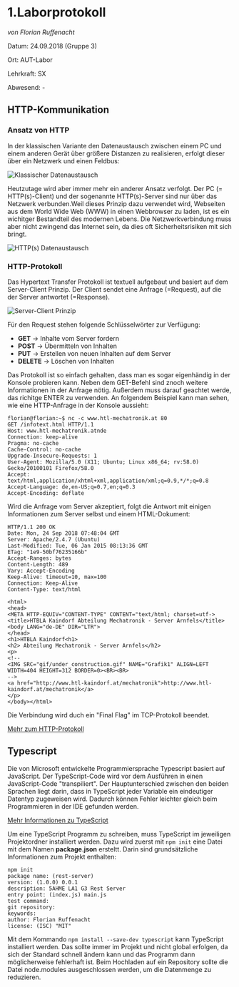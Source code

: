 # 1.Laborprotokoll 

*von Florian Ruffenacht*

Datum: 24.09.2018 (Gruppe 3)

Ort: AUT-Labor

Lehrkraft: SX

Abwesend: -

## HTTP-Kommunikation

### Ansatz von HTTP
In der klassischen Variante den Datenaustausch zwischen einem PC und einem anderen Gerät über größere Distanzen zu realisieren, erfolgt dieser über ein Netzwerk und einen Feldbus:

![Klassischer Datenaustausch](https://github.com/HTLMechatronics/m14-la1-sx/blob/rufflm14/rufflm14/NetzwerkKlassisch.svg)

Heutzutage wird aber immer mehr ein anderer Ansatz verfolgt. Der PC (= HTTP(s)-Client) und der sogenannte HTTP(s)-Server sind nur über das Netzwerk verbunden.Weil dieses Prinzip dazu verwendet wird, Webseiten aus dem World Wide Web (WWW) in einen Webbrowser zu laden, ist es ein wichitger Bestandteil des modernen Lebens. Die Netzwerkverbindung muss aber nicht zwingend das Internet sein, da dies oft Sicherheitsrisiken mit sich bringt. 

![HTTP(s) Datenaustausch](https://github.com/HTLMechatronics/m14-la1-sx/blob/rufflm14/rufflm14/NetzwerkHTTP.svg)

### HTTP-Protokoll
Das Hypertext Transfer Protokoll ist textuell aufgebaut und basiert auf dem Server-Client Prinzip. Der Client sendet eine Anfrage (=Request), auf die der Server antwortet (=Response).

![Server-Client Prinzip](https://github.com/HTLMechatronics/m14-la1-sx/blob/rufflm14/rufflm14/ServerClientPrinzip.jpeg)

Für den Request stehen folgende Schlüsselwörter zur Verfügung:

* **GET**     -> Inhalte vom Server fordern
* **POST**    -> Übermitteln von Inhalten
* **PUT**     -> Erstellen von neuen Inhalten auf dem Server
* **DELETE**  -> Löschen von Inhalten

Das Protokoll ist so einfach gehalten, dass man es sogar eigenhändig in der Konsole probieren kann. Neben dem GET-Befehl sind znoch weitere Informationen in der Anfrage nötig. Außerdem muss darauf geachtet werde, das richitge ENTER zu verwenden. An folgendem Beispiel kann man sehen, wie eine HTTP-Anfrage in der Konsole aussieht:
```
florian@florian:~$ nc -c www.htl-mechatronik.at 80
GET /infotext.html HTTP/1.1
Host: www.htl-mechatronik.atnde 
Connection: keep-alive
Pragma: no-cache
Cache-Control: no-cache
Upgrade-Insecure-Requests: 1
User-Agent: Mozilla/5.0 (X11; Ubuntu; Linux x86_64; rv:58.0) Gecko/20100101 Firefox/58.0
Accept: text/html,application/xhtml+xml,application/xml;q=0.9,*/*;q=0.8
Accept-Language: de,en-US;q=0.7,en;q=0.3
Accept-Encoding: deflate
```
Wird die Anfrage vom Server akzeptiert, folgt die Antwort mit einigen Informationen zum Server selbst und einem HTML-Dokument:

```
HTTP/1.1 200 OK
Date: Mon, 24 Sep 2018 07:48:04 GMT
Server: Apache/2.4.7 (Ubuntu)
Last-Modified: Tue, 06 Jan 2015 08:13:36 GMT
ETag: "1e9-50bf76235166b"
Accept-Ranges: bytes
Content-Length: 489
Vary: Accept-Encoding
Keep-Alive: timeout=10, max=100
Connection: Keep-Alive
Content-Type: text/html

<html>
<head>
<META HTTP-EQUIV="CONTENT-TYPE" CONTENT="text/html; charset=utf->
<title>HTBLA Kaindorf Abteilung Mechatronik - Server Arnfels</title>
<body LANG="de-DE" DIR="LTR">
</head>
<h1>HTBLA Kaindorf<h1>
<h2> Abteilung Mechatronik - Server Arnfels</h2>
<p>
<!--
<IMG SRC="gif/under_construction.gif" NAME="Grafik1" ALIGN=LEFT WIDTH=404 HEIGHT=312 BORDER=0><BR><BR>
-->
<a href="http://www.htl-kaindorf.at/mechatronik">http://www.htl-kaindorf.at/mechatronik</a>
</p>
</body></html>
```
Die Verbindung wird duch ein "Final Flag" im TCP-Protokoll beendet.

[Mehr zum HTTP-Protokoll](https://de.wikipedia.org/wiki/Hypertext_Transfer_Protocol)

## Typescript
Die von Microsoft entwickelte Programmiersprache Typescript basiert auf JavaScript. Der TypeScript-Code wird vor dem Ausführen in einen JavaScript-Code "transpiliert". Der Hauptunterschied zwischen den beiden Sprachen liegt darin, dass in TypeScript jeder Variable ein eindeutiger Datentyp zugeweisen wird. Dadurch können Fehler leichter gleich beim Programmieren in der IDE gefunden werden.

[Mehr Informationen zu TypeScript](https://msdn.microsoft.com/de-de/magazine/dn890374.aspx)

Um eine TypeScript Programm zu schreiben, muss TypeScript im jeweiligen Projektordner installiert werden. Dazu wird zuerst mit ```npm init``` eine Datei mit dem Namen **package.json** ersteltt. Darin sind grundsätzliche Informationen zum Projekt enthalten:
```
npm init
package name: (rest-server) 
version: (1.0.0) 0.0.1
description: 5AHME LA1 G3 Rest Server
entry point: (index.js) main.js
test command: 
git repository: 
keywords: 
author: Florian Ruffenacht
license: (ISC) "MIT"
```
Mit dem Kommando ```npm install --save-dev typescript``` kann TypeScript installiert werden. Das sollte immer im Projekt und nicht global erfolgen, da sich der Standard schnell ändern kann und das Programm dann möglicherweise fehlerhaft ist. Beim Hochladen auf ein Repository sollte die Datei node.modules ausgeschlossen werden, um die Datenmenge zu reduzieren.
